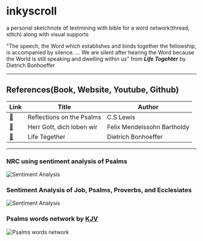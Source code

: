 # inkyscroll
a personal sketchnote of textmining with bible for a word network(thread, stitch) along with visual supports

"The speech, the Word which establishes and binds together the fellowship, is accompanied by silence. ...
We are silent after hearing the Word because the World is still speaking and dwelling within us"  from _**Life Togehter**_  by Dietrich Bonhoeffer

-------------------------------------------------------------------------------------------------------------------------------------
## References(Book, Website, Youtube, Github)
|  Link  | Title | Author |
|--------|-------|--------|
|[:link:](https://korycapps.files.wordpress.com/2012/11/cs-lewis-on-the-psalms.pdf) | Reflections on the Psalms | C.S Lewis |
|[:link:](https://www.carus-verlag.com/en/choir/sacred-choral-music/mendelssohn-herr-gott-dich-loben-wir-church-music-ix.html) | Herr Gott, dich loben wir | Felix Mendelssohn Bartholdy |
|[:link:](https://static1.squarespace.com/static/518c65fee4b0887d9a39138d/t/5827e7aab3db2b0f3d311bf5/1479010229503/Life+Together_Eng.pdf) | Life Tegether | Dietrich Bonhoeffer |
--------------------------------------------------------------------------------------------------------------------------------------
### NRC using sentiment analysis of Psalms
![Sentiment Analysis](https://github.com/inkyscope/inkyscroll/blob/master/figures/PsalmsSentimentFlow.gif)

### Sentiment Analysis of Job, Psalms, Proverbs, and Ecclesiates
![Sentiment Analysis](https://github.com/inkyscope/inkyscroll/blob/master/figures/BingSentimentAnalysis.png)


### Psalms words network by [KJV](https://www.kingjamesbibleonline.org/)
![Psalms words network](https://github.com/inkyscope/inkyscroll/blob/master/figures/psalms_scroll.png)

